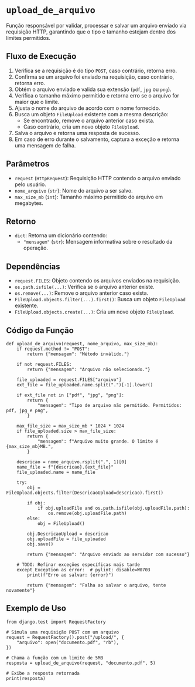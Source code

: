 # `upload_de_arquivo`

Função responsável por validar, processar e salvar um arquivo enviado via requisição HTTP, garantindo que o tipo e tamanho estejam dentro dos limites permitidos.

## Fluxo de Execução

1. Verifica se a requisição é do tipo `POST`, caso contrário, retorna erro.
2. Confirma se um arquivo foi enviado na requisição, caso contrário, retorna erro.
3. Obtém o arquivo enviado e valida sua extensão (`pdf`, `jpg` ou `png`).
4. Verifica o tamanho máximo permitido e retorna erro se o arquivo for maior que o limite.
5. Ajusta o nome do arquivo de acordo com o nome fornecido.
6. Busca um objeto `FileUpload` existente com a mesma descrição:
   - Se encontrado, remove o arquivo anterior caso exista.
   - Caso contrário, cria um novo objeto `FileUpload`.
7. Salva o arquivo e retorna uma resposta de sucesso.
8. Em caso de erro durante o salvamento, captura a exceção e retorna uma mensagem de falha.

## Parâmetros

- `request` (`HttpRequest`): Requisição HTTP contendo o arquivo enviado pelo usuário.
- `nome_arquivo` (`str`): Nome do arquivo a ser salvo.
- `max_size_mb` (`int`): Tamanho máximo permitido do arquivo em megabytes.

## Retorno

- `dict`: Retorna um dicionário contendo:
  - `"mensagem"` (`str`): Mensagem informativa sobre o resultado da operação.

## Dependências

- `request.FILES`: Objeto contendo os arquivos enviados na requisição.
- `os.path.isfile(...)`: Verifica se o arquivo anterior existe.
- `os.remove(...)`: Remove o arquivo anterior caso exista.
- `FileUpload.objects.filter(...).first()`: Busca um objeto `FileUpload` existente.
- `FileUpload.objects.create(...)`: Cria um novo objeto `FileUpload`.

## Código da Função

```{py3 linenums="1"}
def upload_de_arquivo(request, nome_arquivo, max_size_mb):
    if request.method != "POST":
        return {"mensagem": "Método inválido."}

    if not request.FILES:
        return {"mensagem": "Arquivo não selecionado."}

    file_uploaded = request.FILES["arquivo"]
    ext_file = file_uploaded.name.split(".")[-1].lower()

    if ext_file not in ["pdf", "jpg", "png"]:
        return {
            "mensagem": "Tipo de arquivo não permitido. Permitidos: pdf, jpg e png",
        }

    max_file_size = max_size_mb * 1024 * 1024
    if file_uploaded.size > max_file_size:
        return {
            "mensagem": f"Arquivo muito grande. O limite é {max_size_mb}MB.",
        }

    descricao = nome_arquivo.rsplit(".", 1)[0]
    name_file = f"{descricao}.{ext_file}"
    file_uploaded.name = name_file

    try:
        obj = FileUpload.objects.filter(DescricaoUpload=descricao).first()

        if obj:
            if obj.uploadFile and os.path.isfile(obj.uploadFile.path):
                os.remove(obj.uploadFile.path)
        else:
            obj = FileUpload()

        obj.DescricaoUpload = descricao
        obj.uploadFile = file_uploaded
        obj.save()

        return {"mensagem": "Arquivo enviado ao servidor com sucesso"}

    # TODO: Refinar exceções específicas mais tarde
    except Exception as error:  # pylint: disable=W0703
        print(f"Erro ao salvar: {error}")

        return {"mensagem": "Falha ao salvar o arquivo, tente novamente"}
```

## Exemplo de Uso

```{py3 linenums="1"}
from django.test import RequestFactory

# Simula uma requisição POST com um arquivo
request = RequestFactory().post("/upload/", {
    "arquivo": open("documento.pdf", "rb"),
})

# Chama a função com um limite de 5MB
resposta = upload_de_arquivo(request, "documento.pdf", 5)

# Exibe a resposta retornada
print(resposta)
```
